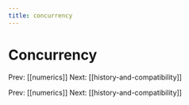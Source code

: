 ```yaml
---
title: concurrency
---
```


# Concurrency

Prev: [[numerics]] Next: [[history-and-compatibility]]

Prev: [[numerics]] Next: [[history-and-compatibility]]
